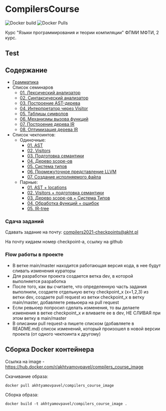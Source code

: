 # CompilersCourse

![Docker build](https://img.shields.io/docker/cloud/build/akhtyamovpavel/compilers_course_image) ![Docker Pulls](https://img.shields.io/docker/pulls/akhtyamovpavel/compilers_course_image)

Курс "Языки программирования и теории компиляции" ФПМИ МФТИ, 2 курс.

## Test
## Содержание

* [Грамматика](/reqs-draft.md)
* Список семинаров
    - [01. Лексический анализатор](/01-scanners)
    - [02. Синтаксический анализатор](/02-parsers)
    - [03. Построение AST-дерева](/03-parsers-with-ast)
    - [04. Интерпретатор через Visitor](/04-visitors)
    - [05. Таблицы символов](/05-variable-scopes)
    - [06. Механизмы вызова функций](/06-function-calls)
    - [07. Построение дерева IR](/07-irtree-build)
    - [08. Оптимизация дерева IR](/08-irtree-optimizations)
* Список чекпоинтов:
    * Одиночные:
        - [01. AST](/milestones/milestones-2021/01-ast.md)
        - [02. Visitors](/milestones/milestones-2021/02-visitors.md)
        - [03. Подготовка семантики](/milestones/milestones-2021/03-one-symbols.md)
        - [04. Дерево scope-ов](/milestones/milestones-2021/04-scope-tree.md)
        - [05. Система типов](/milestones/milestones-2021/05-one-type-checking.md)
        - [06. Промежуточное представление LLVM](/milestones/milestones-2021/06-one-llvm-IR.md)
        - [07. Создание исполняемого файла](/milestones/milestones-2021/07-one-llvm-executable.md)
    * Парные:
        - [01. AST + locations](/milestones/milestones-2021/01-ast.md)
        - [02. Visitors + подготовка семантики](/milestones/milestones-2021/02-visitors-table.md)
        - [03. Дерево scope-ов + Система Типов](/milestones/milestones-2021/03-pair-symbol-table-types.md)
        - [04. Обработка функций + ошибок](/milestones-2021/04-pair-functions-errors.md)
        - [05. IR-tree](/milestones/milestones-2021/05-pair-ir-builder.md)
    

### Сдача заданий
Сдавать задание на почту: compilers2021-checkpoints@akht.pl

На почту кидаем номер checkpoint-a, ссылку на github

### Flow работы в проекте

* В ветке main/master находится работающая версия кода, в нее будут сливать изменения кураторы
* Для разработки проекта создается ветка dev, в которой выполняется разработка
* После того, как вы считаете, что определенную часть задания выполнили, создаете отдельную ветку checkpoint_x (x=1,2,3) из ветки dev, создаете pull request из ветки checkpoint_x в ветку main/master, добавляете ревьюера на pull request
* Если ревьюер попросил сделать изменения, то вы делаете изменения в ветке checkpoint_x и вливаете ее в dev, НЕ СЛИВАЯ при этом ветку в main/master
* В описании pull request-а пишете списком (добавляете в README.md) список изменений, который произошел в новой версии проекта (от одного чекпоинта к другому)


## Сборка Docker контейнера
Ссылка на image - https://hub.docker.com/r/akhtyamovpavel/compilers_course_image

Скачивание образа:
```
docker pull akhtyamovpavel/compilers_course_image
```
Сборка образа:
```
docker build -t akhtyamovpavel/compilers_course_image .
```
